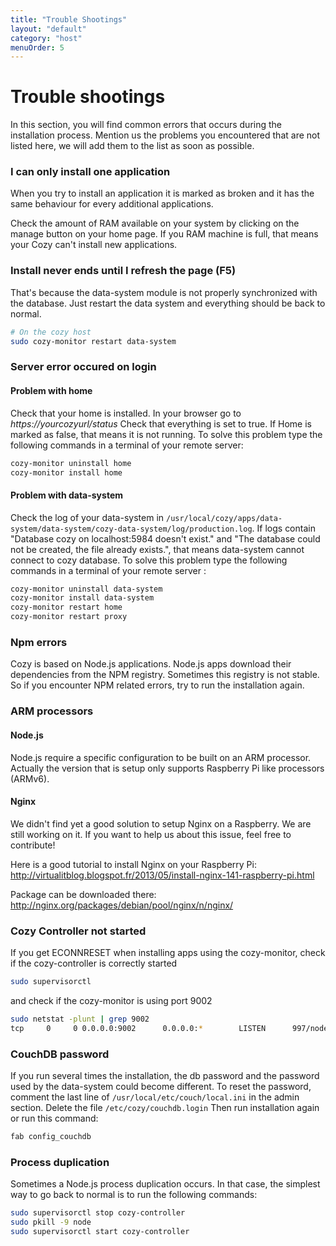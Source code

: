 ```yaml
---
title: "Trouble Shootings"
layout: "default"
category: "host"
menuOrder: 5
---
```


# Trouble shootings

In this section, you will find common errors that occurs during the
installation process.
Mention us the problems you encountered that are not listed here, we will add
them to the list as soon as possible.

### I can only install one application

When you try to install an application it is marked as broken and it has the same behaviour for every additional applications. 

Check the amount of RAM available on your system by clicking on the manage button on your home page. If you RAM machine is full, that means your Cozy can't install new applications.

### Install never ends until I refresh the page (F5)

That's because the data-system module is not properly synchronized with the database. Just restart the data system and everything should be back to normal.

```bash
# On the cozy host
sudo cozy-monitor restart data-system
```

### Server error occured on login

#### Problem with home

Check that your home is installed. In your browser go to _https://yourcozyurl/status_
Check that everything is set to true. If Home is marked as false, that means it is not running. To solve this problem type the following commands in a terminal of your remote server:

```bash
cozy-monitor uninstall home
cozy-monitor install home
```

#### Problem with data-system

Check the log of your data-system in `/usr/local/cozy/apps/data-system/data-system/cozy-data-system/log/production.log`.
If logs contain "Database cozy on localhost:5984 doesn't exist." and "The database could not be created, the file already exists.", that means data-system cannot connect to cozy database. To solve this problem type the following commands in a terminal of your remote server :

```bash
cozy-monitor uninstall data-system
cozy-monitor install data-system
cozy-monitor restart home
cozy-monitor restart proxy
```

### Npm errors

Cozy is based on Node.js applications. Node.js apps download their dependencies from the NPM registry. Sometimes this registry is not stable. So if you encounter NPM related errors, try to run the installation again.

### ARM processors

#### Node.js

Node.js require a specific configuration to be built on an ARM processor. Actually the version that is setup only supports Raspberry Pi like processors (ARMv6).

#### Nginx

We didn't find yet a good solution to setup Nginx on a Raspberry. We are still
working on it. If you want to help us about this issue, feel free to
contribute!

Here is a good tutorial to install Nginx on your Raspberry Pi: http://virtualitblog.blogspot.fr/2013/05/install-nginx-141-raspberry-pi.html

Package can be downloaded there: http://nginx.org/packages/debian/pool/nginx/n/nginx/

### Cozy Controller not started

If you get ECONNRESET when installing apps using the cozy-monitor, check if the cozy-controller is correctly started

```bash
sudo supervisorctl
```

and check if the cozy-monitor is using port 9002

```bash
sudo netstat -plunt | grep 9002
tcp     0     0 0.0.0.0:9002      0.0.0.0:*        LISTEN      997/node
```


### CouchDB password

If you run several times the installation, the db password and the password used
by the data-system could become different. To reset the password, comment the
last line of `/usr/local/etc/couch/local.ini` in the admin section. Delete the
file `/etc/cozy/couchdb.login` Then run installation again or run this command:

```bash
fab config_couchdb
```

### Process duplication

Sometimes a Node.js process duplication occurs. In that case, the simplest way
to go back to normal is to run the following commands:

```bash
sudo supervisorctl stop cozy-controller
sudo pkill -9 node
sudo supervisorctl start cozy-controller
```
